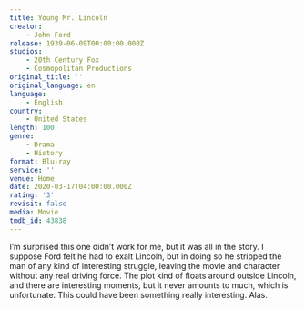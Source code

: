 ```yaml
---
title: Young Mr. Lincoln
creator:
    - John Ford
release: 1939-06-09T00:00:00.000Z
studios:
    - 20th Century Fox
    - Cosmopolitan Productions
original_title: ''
original_language: en
language:
    - English
country:
    - United States
length: 100
genre:
    - Drama
    - History
format: Blu-ray
service: ''
venue: Home
date: 2020-03-17T04:00:00.000Z
rating: '3'
revisit: false
media: Movie
tmdb_id: 43838
---
```


I’m surprised this one didn’t work for me, but it was all in the story. I suppose Ford felt he had to exalt Lincoln, but in doing so he stripped the man of any kind of interesting struggle, leaving the movie and character without any real driving force. The plot kind of floats around outside Lincoln, and there are interesting moments, but it never amounts to much, which is unfortunate. This could have been something really interesting. Alas.
